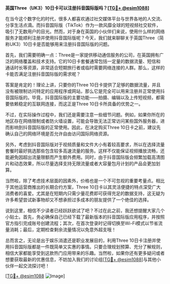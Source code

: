 **英国Three（UK3）10日卡可以注册抖音国际版吗？[[TG💪+ @esim1088](https://t.me/s/esim1088)]**

在当今这个数字化的时代，很多人都喜欢通过社交媒体平台与世界各地的人交流、分享生活点滴。而抖音国际版（TikTok）作为一款风靡全球的短视频社交软件，吸引了无数用户的目光。然而，对于身在英国的小伙伴们来说，使用什么样的网络服务才能顺利注册并使用抖音国际版呢？今天，我们就来聊聊关于英国Three（简称UK3）10日卡是否能够用来注册抖音国际版的问题。

首先，我们需要明确一点：Three是一家提供移动通信服务的公司，在英国拥有广泛的网络覆盖和技术支持。它的10日卡套餐通常包括一定量的数据流量、短信和通话时长等资源，非常适合短期旅行者或临时需要网络连接的人群。那么，这样的卡能否满足注册抖音国际版的需求呢？

答案是肯定的！理论上讲，只要你的Three 10日卡提供了足够的数据流量，并且没有被限制访问特定的应用程序或网站，那么它是完全可以用来注册并正常使用抖音国际版的。毕竟，抖音国际版的主要功能——拍摄、编辑以及上传短视频，都需要依赖稳定的互联网连接，而这正是Three 10日卡所具备的优势之一。

不过，在实际操作过程中，我们还是需要注意一些细节问题。例如，如果你所在的地区存在网络限制或者防火墙设置，可能会导致无法正常访问某些国外服务器，进而影响到抖音国际版的正常使用。因此，在决定购买Three 10日卡之前，建议先确认自己的网络环境是否允许自由访问国际网络资源。

另外，考虑到抖音国际版对于视频质量和文件大小有着较高要求，所以在选择流量套餐时最好挑选那些包含较多高速流量的服务。这样不仅能保证视频播放流畅，还能避免因超出流量限额而产生额外费用。同时，由于抖音国际版会频繁加载高清图片和动态效果，所以尽量选择支持无限流量或者大容量包月计划的产品会更加划算。

当然啦，除了考虑技术层面的因素外，价格也是一个不可忽视的重要考量点。相比于其他运营商推出的长期合约方案，Three 10日卡以其灵活便捷的特点深受广大消费者的喜爱。尤其是在短期内只需少量花费即可获得充足的数据支持，这无疑为许多希望尝试新事物却又不想承担过多成本的朋友提供了一个绝佳的选择。

说到这里，相信不少读者已经跃跃欲试了吧？不过在此之前，我还想提醒大家几个小贴士。首先，务必确保自己已经下载了最新版本的抖音国际版应用程序，并按照官方指引完成账号创建流程；其次，在首次登录时记得切换至Wi-Fi模式以节省流量消耗；最后，定期检查剩余流量情况以免意外超支哦！

总而言之，无论是出于娱乐消遣还是职业发展目的，利用Three 10日卡注册并使用抖音国际版都是一件既简单又实惠的事情。只要合理规划预算、充分了解规则，相信大家都能享受到这款热门应用带来的乐趣。当然啦，如果你还有更多疑问或者想要获取最新的优惠信息，不妨加入我们的讨论组[[TG💪+ @esim1088](https://t.me/s/esim1088)]与其他小伙伴一起交流探讨吧！

[[TG💪+ @esim1088](https://t.me/s/esim1088) ![Image](https://i.postimg.cc/4NQfJmqS/Snipaste-2025-05-13-00-14-12.png)]